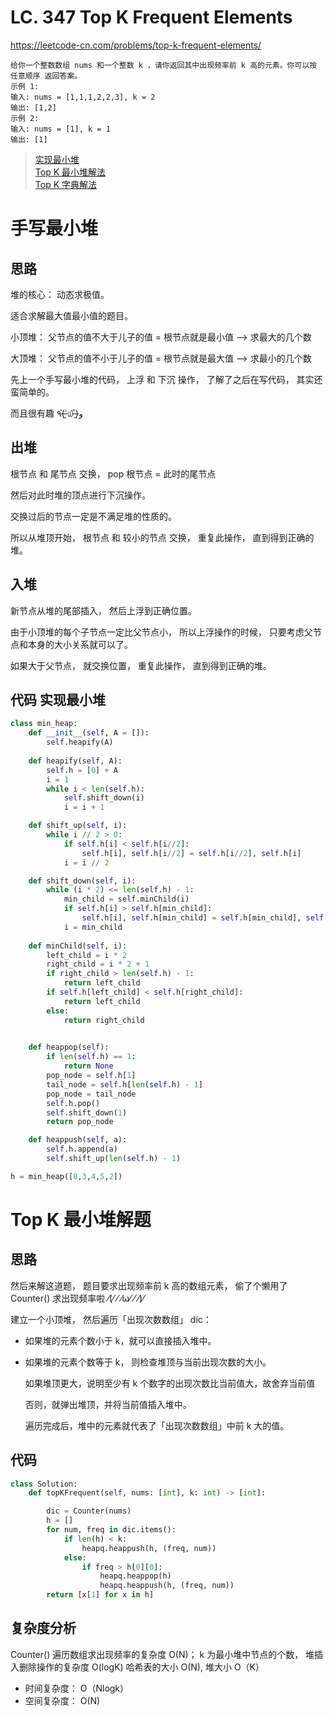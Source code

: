 LC. 347 Top K Frequent Elements
====
https://leetcode-cn.com/problems/top-k-frequent-elements/

	给你一个整数数组 nums 和一个整数 k ，请你返回其中出现频率前 k 高的元素。你可以按 任意顺序 返回答案。
	示例 1:
	输入: nums = [1,1,1,2,2,3], k = 2
	输出: [1,2]
	示例 2:
	输入: nums = [1], k = 1
	输出: [1]
	
> [实现最小堆](https://github.com/PearlCoastal/Leetcode_GitOn/new/master#%E6%89%8B%E5%86%99%E6%9C%80%E5%B0%8F%E5%A0%86)	<br>
> [Top K	最小堆解法](https://github.com/PearlCoastal/Leetcode_GitOn/new/master#top-k-%E6%9C%80%E5%B0%8F%E5%A0%86%E8%A7%A3%E9%A2%98)		<br>
> [Top K 字典解法](https://github.com/PearlCoastal/VSCode_GitOn/blob/master/HashTable/Day20_347_TopKFrequent.md)

手写最小堆
====
## 思路

堆的核心： 动态求极值。

适合求解最大值最小值的题目。

小顶堆： 父节点的值不大于儿子的值 = 根节点就是最小值 --> 求最大的几个数

大顶堆： 父节点的值不小于儿子的值 = 根节点就是最大值 --> 求最小的几个数

先上一个手写最小堆的代码， 上浮 和 下沉 操作， 了解了之后在写代码， 其实还蛮简单的。

而且很有趣 ٩(˃̶͈̀௰˂̶͈́)و

## 出堆

根节点 和 尾节点 交换， pop 根节点 = 此时的尾节点

然后对此时堆的顶点进行下沉操作。

交换过后的节点一定是不满足堆的性质的。

所以从堆顶开始， 根节点 和 较小的节点 交换， 重复此操作， 直到得到正确的堆。

## 入堆

新节点从堆的尾部插入， 然后上浮到正确位置。

由于小顶堆的每个子节点一定比父节点小， 所以上浮操作的时候， 只要考虑父节点和本身的大小关系就可以了。

如果大于父节点， 就交换位置， 重复此操作， 直到得到正确的堆。

## 代码 实现最小堆

```python
class min_heap:
    def __init__(self, A = []):
        self.heapify(A)
    
    def heapify(self, A):
        self.h = [0] + A
        i = 1
        while i < len(self.h):
            self.shift_down(i)
            i = i + 1

    def shift_up(self, i):
        while i // 2 > 0:
            if self.h[i] < self.h[i//2]:
                self.h[i], self.h[i//2] = self.h[i//2], self.h[i]
            i = i // 2

    def shift_down(self, i):
        while (i * 2) <= len(self.h) - 1:
            min_child = self.minChild(i)
            if self.h[i] > self.h[min_child]:
                self.h[i], self.h[min_child] = self.h[min_child], self.h[i]
            i = min_child
    
    def minChild(self, i):
        left_child = i * 2
        right_child = i * 2 + 1
        if right_child > len(self.h) - 1:
            return left_child
        if self.h[left_child] < self.h[right_child]:
            return left_child
        else:
            return right_child
        

    def heappop(self):
        if len(self.h) == 1:
            return None
        pop_node = self.h[1]
        tail_node = self.h[len(self.h) - 1]
        pop_node = tail_node
        self.h.pop()
        self.shift_down(1)
        return pop_node

    def heappush(self, a):
        self.h.append(a)
        self.shift_up(len(self.h) - 1)

h = min_heap([8,3,4,5,2])
```
Top K 最小堆解题
====
## 思路
然后来解这道题， 题目要求出现频率前 k 高的数组元素， 偷了个懒用了 Counter() 求出现频率啦 ⁄(⁄ ⁄ ⁄ω⁄ ⁄ ⁄)⁄ 

建立一个小顶堆， 然后遍历「出现次数数组」 dic：

- 如果堆的元素个数小于 k，就可以直接插入堆中。

- 如果堆的元素个数等于 k， 则检查堆顶与当前出现次数的大小。
	
	如果堆顶更大，说明至少有 k 个数字的出现次数比当前值大，故舍弃当前值
	
	否则，就弹出堆顶，并将当前值插入堆中。
	
	遍历完成后，堆中的元素就代表了「出现次数数组」中前 k 大的值。
	
## 代码
```python
class Solution:
    def topKFrequent(self, nums: [int], k: int) -> [int]:

        dic = Counter(nums)
        h = []
        for num, freq in dic.items():
            if len(h) < k:
                heapq.heappush(h, (freq, num))
            else:
                if freq > h[0][0]:
                    heapq.heappop(h)
                    heapq.heappush(h, (freq, num))
        return [x[1] for x in h]
```

## 复杂度分析
Counter() 遍历数组求出现频率的复杂度 O(N)； k 为最小堆中节点的个数， 堆插入删除操作的复杂度 O(logK)
哈希表的大小 O(N), 堆大小 O（K）

- 时间复杂度： O（Nlogk）
- 空间复杂度： O(N)
